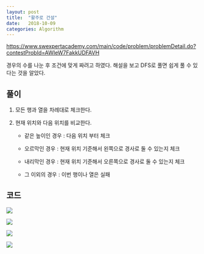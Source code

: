 ```yaml
---
layout: post
title:  "활주로 건설"
date:   2018-10-09
categories: Algorithm
---
```


<https://www.swexpertacademy.com/main/code/problem/problemDetail.do?contestProbId=AWIeW7FakkUDFAVH>

경우의 수를 나눈 후 조건에 맞게 짜려고 하였다. 해설을 보고 DFS로 풀면 쉽게 풀 수 있다는 것을 알았다.

## 풀이

1. 모든 행과 열을 차례대로 체크한다.

2. 현재 위치와 다음 위치를 비교한다.

   - 같은 높이인 경우 : 다음 위치 부터 체크

   - 오르막인 경우 : 현재 위치 기준해서 왼쪽으로 경사로 둘 수 있는지 체크

   - 내리막인 경우 : 현재 위치 기준해서 오른쪽으로 경사로 둘 수 있는지 체크
   - 그 이외의 경우 : 이번 행이나 열은 실패

## 코드

![](/image/runwayyy01.png)

![](/image/runwayyy02.png)

![](/image/runwayyy03.png)

![](/image/runwayyy04.png)

